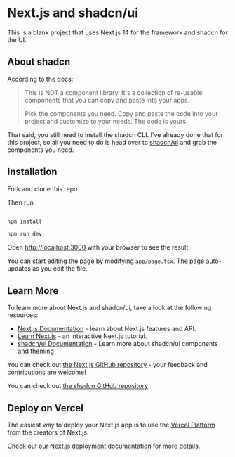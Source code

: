 # Next.js and shadcn/ui

This is a blank project that uses Next.js 14 for the framework and shadcn for the UI.

## About shadcn

According to the docs:

> This is NOT a component library. It's a collection of re-usable components that you can copy and paste into your apps.
>
> Pick the components you need. Copy and paste the code into your project and customize to your needs. The code is yours.

That said, you still need to install the shadcn CLI. I've already done that for this project, so all you need to do is head over to [shadcn/ui](https://ui.shadcn.com/) and grab the components you need.

## Installation

Fork and clone this repo.

Then run

```bash

npm install

npm run dev

```

Open [http://localhost:3000](http://localhost:3000) with your browser to see the result.

You can start editing the page by modifying `app/page.tsx`. The page auto-updates as you edit the file.

## Learn More

To learn more about Next.js and shadcn/ui, take a look at the following resources:

- [Next.js Documentation](https://nextjs.org/docs) - learn about Next.js features and API.
- [Learn Next.js](https://nextjs.org/learn) - an interactive Next.js tutorial.
- [shadcn/ui Documentation](https://ui.shadcn.com/docs) - Learn more about shadcn/ui components and theming

You can check out [the Next.js GitHub repository](https://github.com/vercel/next.js/) - your feedback and contributions are welcome!

You can check out [the shadcn GitHub repository](https://github.com/shadcn-ui/ui)

## Deploy on Vercel

The easiest way to deploy your Next.js app is to use the [Vercel Platform](https://vercel.com/new?utm_medium=default-template&filter=next.js&utm_source=create-next-app&utm_campaign=create-next-app-readme) from the creators of Next.js.

Check out our [Next.js deployment documentation](https://nextjs.org/docs/deployment) for more details.
